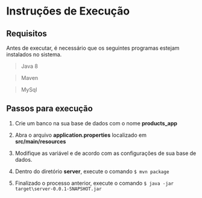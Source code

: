 # Instruções de Execução

## Requisitos

Antes de executar, é necessário que os seguintes programas estejam instalados no sistema.

> Java 8

> Maven

> MySql


## Passos para execução

1. Crie um banco na sua base de dados com o nome __products_app__
 
2. Abra o arquivo __application.properties__ localizado em __src/main/resources__

3. Modifique as variável __<user>__ e __<password>__ de acordo com as configurações de sua base de dados.

4. Dentro do diretório __server__, execute o comando  `$ mvn package`

5. Finalizado o processo anterior, execute o comando `$ java -jar target\server-0.0.1-SNAPSHOT.jar`